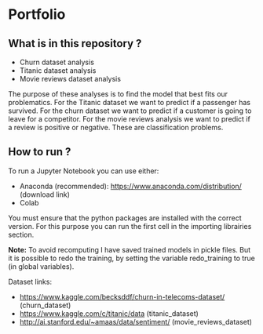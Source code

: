 # Portfolio

## What is in this repository ? 
- Churn dataset analysis
- Titanic dataset analysis
- Movie reviews dataset analysis

The purpose of these analyses is to find the model that best fits our problematics. For the Titanic dataset we want to predict if a passenger has survived. For the churn dataset we want to predict if a customer is going to leave for a competitor. For the movie reviews analysis we want to predict if a review is positive or negative. These are classification problems.

## How to run ?
To run a Jupyter Notebook you can use either:
- Anaconda (recommended): https://www.anaconda.com/distribution/ (download link)
- Colab

You must ensure that the python packages are installed with the correct version. For this purpose you can run the first cell in the importing librairies section.

**Note:** To avoid recomputing I have saved trained models in pickle files. But it is possible to redo the training, by setting the variable redo_training to true (in global variables). 

Dataset links:
- https://www.kaggle.com/becksddf/churn-in-telecoms-dataset/ (churn_dataset)
- https://www.kaggle.com/c/titanic/data (titanic_dataset)
- http://ai.stanford.edu/~amaas/data/sentiment/ (movie_reviews_dataset)
